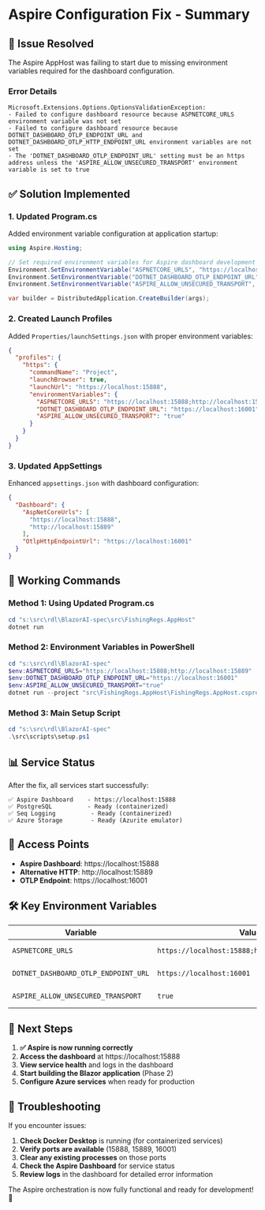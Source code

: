 # Aspire Configuration Fix - Summary

## 🎯 **Issue Resolved**

The Aspire AppHost was failing to start due to missing environment variables required for the dashboard configuration.

### **Error Details**
```
Microsoft.Extensions.Options.OptionsValidationException: 
- Failed to configure dashboard resource because ASPNETCORE_URLS environment variable was not set
- Failed to configure dashboard resource because DOTNET_DASHBOARD_OTLP_ENDPOINT_URL and DOTNET_DASHBOARD_OTLP_HTTP_ENDPOINT_URL environment variables are not set
- The 'DOTNET_DASHBOARD_OTLP_ENDPOINT_URL' setting must be an https address unless the 'ASPIRE_ALLOW_UNSECURED_TRANSPORT' environment variable is set to true
```

## ✅ **Solution Implemented**

### **1. Updated Program.cs**
Added environment variable configuration at application startup:

```csharp
using Aspire.Hosting;

// Set required environment variables for Aspire dashboard development
Environment.SetEnvironmentVariable("ASPNETCORE_URLS", "https://localhost:15888;http://localhost:15889");
Environment.SetEnvironmentVariable("DOTNET_DASHBOARD_OTLP_ENDPOINT_URL", "https://localhost:16001");
Environment.SetEnvironmentVariable("ASPIRE_ALLOW_UNSECURED_TRANSPORT", "true");

var builder = DistributedApplication.CreateBuilder(args);
```

### **2. Created Launch Profiles**
Added `Properties/launchSettings.json` with proper environment variables:

```json
{
  "profiles": {
    "https": {
      "commandName": "Project",
      "launchBrowser": true,
      "launchUrl": "https://localhost:15888",
      "environmentVariables": {
        "ASPNETCORE_URLS": "https://localhost:15888;http://localhost:15889",
        "DOTNET_DASHBOARD_OTLP_ENDPOINT_URL": "https://localhost:16001",
        "ASPIRE_ALLOW_UNSECURED_TRANSPORT": "true"
      }
    }
  }
}
```

### **3. Updated AppSettings**
Enhanced `appsettings.json` with dashboard configuration:

```json
{
  "Dashboard": {
    "AspNetCoreUrls": [
      "https://localhost:15888",
      "http://localhost:15889"
    ],
    "OtlpHttpEndpointUrl": "https://localhost:16001"
  }
}
```

## 🚀 **Working Commands**

### **Method 1: Using Updated Program.cs**
```powershell
cd "s:\src\rdl\BlazorAI-spec\src\FishingRegs.AppHost"
dotnet run
```

### **Method 2: Environment Variables in PowerShell**
```powershell
cd "s:\src\rdl\BlazorAI-spec"
$env:ASPNETCORE_URLS="https://localhost:15888;http://localhost:15889"
$env:DOTNET_DASHBOARD_OTLP_ENDPOINT_URL="https://localhost:16001"
$env:ASPIRE_ALLOW_UNSECURED_TRANSPORT="true"
dotnet run --project "src\FishingRegs.AppHost\FishingRegs.AppHost.csproj"
```

### **Method 3: Main Setup Script**
```powershell
cd "s:\src\rdl\BlazorAI-spec"
.\src\scripts\setup.ps1
```

## 📊 **Service Status**

After the fix, all services start successfully:

```
✅ Aspire Dashboard    - https://localhost:15888
✅ PostgreSQL          - Ready (containerized)
✅ Seq Logging          - Ready (containerized)
✅ Azure Storage        - Ready (Azurite emulator)
```

## 🔗 **Access Points**

- **Aspire Dashboard**: https://localhost:15888
- **Alternative HTTP**: http://localhost:15889
- **OTLP Endpoint**: https://localhost:16001

## 🛠️ **Key Environment Variables**

| Variable | Value | Purpose |
|----------|-------|---------|
| `ASPNETCORE_URLS` | `https://localhost:15888;http://localhost:15889` | Dashboard URLs |
| `DOTNET_DASHBOARD_OTLP_ENDPOINT_URL` | `https://localhost:16001` | OpenTelemetry endpoint |
| `ASPIRE_ALLOW_UNSECURED_TRANSPORT` | `true` | Allow HTTP in development |

## 🎯 **Next Steps**

1. **✅ Aspire is now running correctly**
2. **Access the dashboard** at https://localhost:15888
3. **View service health** and logs in the dashboard
4. **Start building the Blazor application** (Phase 2)
5. **Configure Azure services** when ready for production

## 🔧 **Troubleshooting**

If you encounter issues:

1. **Check Docker Desktop** is running (for containerized services)
2. **Verify ports are available** (15888, 15889, 16001)
3. **Clear any existing processes** on those ports
4. **Check the Aspire Dashboard** for service status
5. **Review logs** in the dashboard for detailed error information

The Aspire orchestration is now fully functional and ready for development! 🎉
